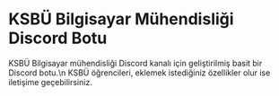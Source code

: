 # KSBÜ Bilgisayar Mühendisliği Discord Botu
KSBÜ Bilgisayar mühendisliği Discord kanalı için geliştirilmiş basit bir Discord botu.\n
KSBÜ öğrencileri, eklemek istediğiniz özellikler olur ise iletişime geçebilirsiniz.
